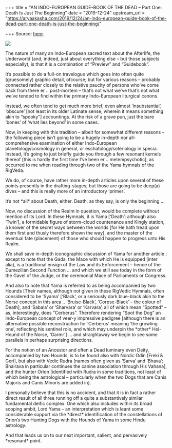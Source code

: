 +++
title = "AN INDO-EUROPEAN GUIDE-BOOK OF THE DEAD – Part One: Death Is Just The Beginning"
date = "2019-12-24"
upstream_url = "https://aryaakasha.com/2019/12/24/an-indo-european-guide-book-of-the-dead-part-one-death-is-just-the-beginning/"

+++
Source: [here](https://aryaakasha.com/2019/12/24/an-indo-european-guide-book-of-the-dead-part-one-death-is-just-the-beginning/).

![](https://aryaakasha.files.wordpress.com/2019/12/79938815_10162725939690574_2453772544860225536_n.jpg?w=843)

The nature of many an Indo-European sacred text about the Afterlife, the
Underworld (and, indeed, just about everything else – but those subjects
especially), is that it is a combination of “Preview” and “Guidebook”.

It’s possible to do a full-on travelogue which goes into often quite
(gruesomely) graphic detail, ofcourse; but for various reasons –
probably connected rather closely to the relative paucity of persons
who’ve come back from there er .. post-mortem – that’s not what we’ve
that’s not what we’ve tended to find within the primary Indo-European
liturgical canons.

Instead, we often tend to get much more brief, even almost
‘insubstantial’, ‘obscure’ \[not least in its older Latinate sense,
wherein it means something akin to “spooky”\] accountings. At the risk
of a grave pun, just the bare ‘bones’ of ‘what lies beyond’ in some
cases.

Now, in keeping with this tradition – albeit for somewhat different
reasons – the following piece isn’t going to be a hugely in-depth nor
all-comprehensive examination of either Indo-European
planetology/cosmology in general, or eschatology/soteriology in specia.
Instead, it’s going to just briefly guide you through a few resonant
kernels thereof \[this is hardly the first time I’ve been er ..
metempsychotic\], as occurred to me when reading through two of the Yama
hymnals of the RigVeda.

We do, of course, have rather more in-depth articles upon several of
these points presently in the drafting-stages; but those are going to be
deep(a) dives – and this is really more of an introductory ‘primer’.

It’s not \*all\* about Death, either. Death, as they say, is only the
beginning …

Now, no discussion of the Realm in question, would be complete without
mention of its Lord. In these Hymnals, it is Yama \[‘Death’; although
also ‘Twin’\], a formidable figure of storm-cloud countenance and Kingly
station, a knower of the secret ways between the worlds \[for He hath
tread upon them first and thusly therefore shown the way\], and the
master of the eventual fate (placement) of those who should happen to
progress unto His Realm.

We shall save in-depth iconographic discussion of Yama for another
article ; except to note that the Gada, the Mace with which He is
equipped (inter alia), is a traditional ensign of the Law and its
Enforcement – hence of the Dumezilian Second Function … and which we
still see today in the form of the Gavel of the Judge, or the ceremonial
Mace of Parliaments or Congress.

And also to note that Yama is referred to as being accompanied by two
Hounds \[Their names, although not given in these RigVedic Hymnals,
often considered to be ‘Syama’ \[‘Black’, or a seriously dark blue-black
akin to the Norse concept in this area .. ‘Bruise-Black’, ‘Corpse-Black’
– the colour of Death\], and ‘Sabala’ or ‘Sharvara’ or ‘Karvara’, all of
which mean “Spotted” – as, interestingly, does “Cerberus”. Therefore
rendering “Spot the Dog” an Indo-European concept of veer-y impressive
pedigree \[although there is an alternative possible reconstruction for
‘Cerberus’ meaning ‘the growling one’, reflecting his sentinel role, and
which may underpin the \*other\* Hel-Hound of the Norse, ‘Garmr’\] … and
straightaway we begin to see some parallels in perhaps surprising
directions.

For the notion of an Ancestor and often a Dead luminary even Deity,
accompanied by two Hounds, is to be found also with Nordic Odin \[Freki
& Geri\], but also with Vedic Rudra \[names often given as ‘Sarva’ and
‘Bhava’; Bhairava in particular continues the canine association through
His Vahana\], and the hunter Orion \[identified with Rudra in some
traditions, not least of which being the astrological – particularly
when the two Dogs that are Canis Majoris and Canis Minoris are added
in\].

I personally believe that this is no accident, and that it is in fact a
rather direct result of all three running off a quite a substantively
similar fundamental deific complex. One which also includes within its
broad scoping ambit, Lord Yama – an interpretation which is leant some
considerable support via the \*direct\* identification of the
constellations of Orion’s two Hunting Dogs with the Hounds of Yama in
some Hindu astrology.

And that leads us on to our next important, salient, and pervasively
\*resonant\* point.
